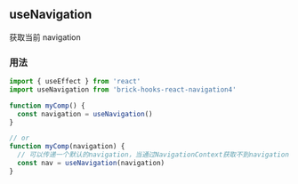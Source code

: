 ## useNavigation

获取当前 navigation

### 用法

```javascript
import { useEffect } from 'react'
import useNavigation from 'brick-hooks-react-navigation4'

function myComp() {
  const navigation = useNavigation()
}

// or
function myComp(navigation) {
  // 可以传递一个默认的navigation，当通过NavigationContext获取不到navigation时会使用
  const nav = useNavigation(navigation)
}
```
